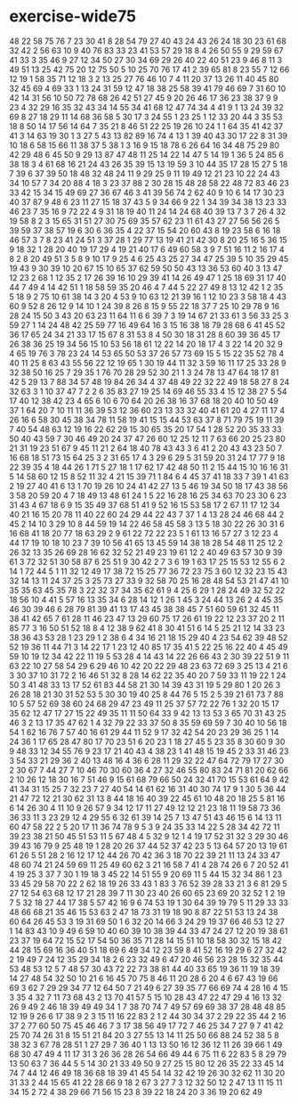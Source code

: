 # exercise-wide75
48
22
58
75
76
7
23
30
41
8
28
54
79
27
40
43
24
43
26
24
18
30
23
61
68
32
42
2
56
63
10
9
40
76
83
33
23
41
53
57
29
18
8
4
26
50
55
9
29
59
67
41
33
3
35
46
9
27
12
34
50
27
30
34
69
29
26
40
22
40
51
23
9
46
8
11
3
49
51
13
25
42
75
20
12
75
50
5
10
25
70
76
17
41
2
39
65
81
8
23
55
7
12
66
12
19
1
58
35
71
12
18
3
2
13
25
27
76
46
10
7
4
11
20
37
13
26
11
40
45
80
32
45
69
4
69
33
1
13
24
31
59
12
47
18
38
25
58
39
41
79
46
69
7
31
60
10
42
14
31
56
10
50
72
78
68
26
42
51
27
45
9
20
26
46
17
36
23
38
37
9
9
23
4
32
29
16
35
32
43
34
14
55
34
41
68
12
47
74
34
4
41
9
1
13
24
39
32
69
8
27
18
29
11
14
68
36
58
5
30
17
3
24
55
1
23
25
1
12
33
20
44
3
35
53
18
8
50
14
17
56
14
64
7
35
21
8
46
51
22
25
19
26
10
24
1
1
64
35
41
42
37
41
3
14
63
19
30
1
3
27
5
43
13
82
89
16
74
4
13
1
39
40
43
30
17
22
8
31
39
10
18
6
58
15
66
11
38
37
5
38
1
3
16
9
15
18
78
6
26
64
16
34
48
75
29
80
42
29
48
6
45
50
9
29
13
87
47
48
11
25
14
22
14
47
5
14
19
1
36
5
24
85
6
38
18
3
4
61
68
16
21
24
43
26
35
39
15
13
19
59
3
10
44
35
17
28
15
27
5
18
7
39
6
37
39
50
18
48
32
48
24
11
9
29
25
9
11
19
49
12
21
23
10
22
24
43
34
10
57
7
34
20
88
4
18
3
23
37
88
2
30
28
15
48
28
58
22
48
72
83
46
23
33
42
15
34
15
49
69
27
36
67
46
3
41
39
56
74
2
62
40
9
10
6
14
17
30
23
40
37
87
9
48
6
23
11
27
15
18
37
43
5
9
34
66
9
22
1
34
39
34
38
13
23
33
46
23
7
35
16
9
72
22
4
9
31
18
19
40
11
24
14
24
68
40
39
13
7
3
7
26
4
32
19
58
8
2
3
15
65
31
51
27
30
75
69
35
57
62
23
11
61
43
27
27
56
56
26
5
39
59
37
38
57
19
6
30
6
36
35
4
22
37
15
54
20
60
43
8
19
23
58
6
16
18
46
57
3
7
8
23
41
24
51
3
37
28
1
29
77
13
19
41
21
42
30
8
20
25
16
5
36
15
9
18
32
1
28
20
40
19
17
29
4
19
21
40
17
6
49
60
58
3
9
7
51
16
11
2
16
17
4
8
2
8
20
49
51
3
5
8
9
10
17
9
25
4
6
25
43
25
27
34
47
25
39
5
10
35
29
45
19
43
9
30
39
10
20
67
15
10
65
37
62
59
50
50
43
13
36
53
60
40
3
13
47
12
23
2
68
1
12
35
2
17
26
39
16
10
29
39
41
14
26
49
47
1
25
18
69
31
17
40
44
7
49
4
14
42
51
1
18
58
59
35
20
46
4
7
44
5
22
27
49
8
13
12
42
1
2
35
5
18
9
2
75
10
61
38
14
3
20
4
53
9
10
63
12
21
39
16
1
12
10
23
3
58
18
4
43
60
9
52
8
26
12
9
14
10
1
24
39
8
26
8
15
9
55
22
18
37
7
25
10
29
78
9
16
28
24
15
50
3
43
20
63
23
11
64
11
6
6
39
7
3
19
14
67
21
33
61
3
56
33
25
3
59
27
1
14
24
48
42
25
59
77
16
49
64
16
3
15
16
38
18
79
28
68
6
41
45
52
36
17
65
24
34
21
33
17
15
67
8
31
53
8
4
50
30
18
31
28
8
60
39
36
45
17
26
38
36
25
19
34
56
15
10
53
56
18
61
12
22
14
20
18
17
4
3
22
14
20
32
9
4
65
19
76
3
78
23
24
14
53
65
50
53
37
26
57
73
69
15
5
15
22
35
52
78
4
40
11
25
8
63
43
55
56
22
12
19
65
1
30
19
44
11
32
3
59
16
11
17
25
33
28
9
32
38
50
16
25
7
29
35
1
76
70
28
29
52
30
21
1
3
24
78
13
47
64
18
17
81
42
5
29
13
7
88
34
57
48
19
84
26
34
4
37
48
49
22
32
22
49
18
58
27
8
24
32
63
3
1
10
37
47
7
2
2
6
35
83
27
19
25
14
69
46
55
33
4
15
12
38
27
5
54
17
40
12
38
42
23
4
65
6
10
6
70
64
20
26
38
16
37
68
18
20
40
10
50
49
37
1
64
20
7
10
11
11
36
39
53
12
36
60
23
13
33
32
40
41
61
20
4
27
11
17
4
26
16
6
58
30
45
38
34
78
11
58
19
41
15
15
44
53
63
37
8
71
79
75
19
11
39
7
40
54
48
63
12
19
16
22
62
29
15
30
65
35
20
17
54
1
28
52
20
35
33
33
50
40
43
59
7
30
46
49
20
24
37
47
26
60
12
25
12
11
7
63
66
20
25
23
80
21
31
19
23
51
67
9
45
11
21
2
64
18
40
78
43
43
3
6
41
2
20
43
43
23
50
7
16
68
18
51
73
15
64
25
3
2
31
65
17
4
3
29
6
29
5
31
59
20
31
24
17
77
9
18
22
39
35
4
18
44
26
1
71
5
27
18
1
17
62
17
42
48
50
11
2
15
44
15
10
16
16
31
5
14
58
60
12
15
8
52
11
32
4
21
15
39
71
1
84
6
4
45
37
41
18
33
7
39
1
41
63
2
19
27
40
41
6
13
1
70
19
26
10
24
41
42
27
13
5
46
19
34
50
18
17
43
38
56
3
58
20
59
20
4
7
18
49
13
48
61
24
1
5
22
16
28
16
25
34
63
70
23
30
6
23
31
43
4
67
18
6
9
15
35
49
37
68
51
41
9
52
16
15
53
58
17
2
67
11
17
12
34
40
21
16
15
20
78
11
40
22
60
24
29
44
22
43
7
37
1
4
13
28
24
46
68
44
2
45
2
14
10
3
29
10
8
44
59
19
14
22
46
58
45
58
3
13
5
18
30
22
26
30
31
6
16
68
41
18
20
77
18
63
29
2
9
61
22
72
22
23
5
1
61
13
16
57
27
3
12
23
4
44
17
19
10
18
10
23
7
39
10
56
41
65
13
45
59
14
38
18
28
54
48
11
25
12
2
26
32
13
35
26
69
28
16
62
32
52
21
49
23
19
61
12
2
40
49
63
57
30
9
39
61
3
72
32
51
30
58
87
6
25
51
9
30
42
2
7
3
6
19
1
63
17
25
15
53
12
55
6
2
14
1
72
44
5
1
11
32
12
49
17
38
72
15
25
77
36
72
23
75
3
60
12
32
23
15
43
32
14
13
11
24
37
25
3
25
73
27
33
9
32
58
70
25
16
28
48
54
53
21
47
41
10
35
35
63
45
35
78
3
22
32
37
34
35
62
61
9
4
25
6
29
1
28
24
49
32
52
22
18
56
10
4
41
5
57
16
13
35
34
6
28
14
12
1
26
1
45
3
24
44
13
26
2
4
45
35
46
30
39
46
6
28
79
81
39
41
13
17
43
45
38
38
45
7
51
60
59
61
32
45
11
38
41
42
65
7
61
28
11
46
23
47
13
29
60
75
17
26
61
19
22
12
23
37
20
2
11
85
77
3
16
50
51
52
18
8
4
12
38
9
62
41
8
30
41
51
6
14
5
25
21
12
14
33
23
38
36
43
53
28
1
23
29
1
2
38
6
4
34
16
21
18
15
29
40
4
23
54
62
39
48
52
52
19
36
11
44
71
3
14
22
17
1
23
12
40
85
17
35
41
5
22
25
16
22
40
4
45
49
59
10
19
12
34
42
22
11
19
5
53
28
4
14
43
14
22
26
66
43
2
30
39
22
51
9
11
63
22
10
27
58
54
29
6
29
46
10
42
20
22
29
48
23
63
72
69
3
25
13
4
21
6
3
30
37
10
31
72
2
16
46
51
32
8
28
14
62
22
35
40
20
7
59
33
11
19
22
1
24
50
3
41
48
33
13
17
52
61
83
44
58
21
30
14
39
43
31
19
5
29
80
1
20
26
3
26
28
18
21
30
31
52
53
5
30
30
19
40
25
8
44
76
5
15
2
5
39
21
61
73
7
88
10
5
57
52
69
38
60
24
68
29
47
23
49
11
25
37
57
72
22
76
1
32
20
15
17
35
62
12
47
17
27
15
22
49
35
11
11
50
64
33
9
42
13
13
53
3
65
70
31
43
25
46
3
2
13
17
35
47
62
1
4
32
79
22
33
37
50
8
35
59
69
59
7
30
40
10
56
18
54
1
62
16
76
7
57
40
16
61
29
44
11
52
9
17
32
42
54
20
23
29
36
25
1
14
24
36
1
17
65
28
47
80
17
70
23
51
6
20
23
1
18
27
45
5
23
35
8
30
60
9
30
9
48
33
12
34
55
76
9
23
17
21
40
43
4
38
23
1
41
48
15
19
45
2
33
31
46
23
3
54
33
21
29
36
2
40
13
48
16
4
36
6
28
11
29
32
22
47
64
72
79
17
27
30
2
30
67
7
44
27
7
10
46
70
30
60
36
4
27
32
46
55
80
83
24
71
81
20
62
66
2
10
26
12
18
30
16
7
51
46
9
15
61
68
79
66
50
24
32
41
70
15
53
61
64
9
42
41
34
31
15
25
7
32
23
7
27
40
54
14
61
62
16
31
40
30
74
17
9
1
30
5
36
44
21
47
72
12
21
30
62
31
13
8
44
18
16
40
39
22
45
61
10
48
20
18
25
5
81
16
6
14
26
30
4
11
10
9
26
57
9
34
12
17
11
27
49
12
12
21
23
18
11
19
58
73
36
36
33
11
3
23
29
12
4
29
55
6
32
61
39
14
25
7
13
47
51
43
46
15
6
14
13
11
60
47
58
22
2
5
20
17
11
36
74
78
9
5
3
9
24
35
33
14
22
5
28
34
42
72
11
39
23
38
21
50
45
51
53
11
5
67
48
4
5
32
9
12
1
4
19
17
52
31
32
3
29
30
46
39
43
16
79
9
25
48
19
1
28
20
26
37
44
52
37
42
23
5
13
64
57
20
13
19
61
61
26
5
51
28
2
16
12
17
12
44
26
70
42
36
3
18
70
22
39
21
11
13
24
33
47
48
60
74
21
24
59
69
11
25
49
60
62
3
21
16
58
7
41
4
28
74
26
6
7
20
52
41
4
19
25
3
37
7
30
1
19
18
3
45
22
14
51
55
9
20
69
11
5
44
15
32
34
86
1
23
33
45
29
58
70
22
2
62
18
19
26
33
43
1
83
3
76
52
39
28
33
21
3
6
81
29
5
27
12
54
63
68
12
17
21
28
39
7
11
30
23
40
26
60
65
23
69
20
32
52
1
2
19
7
5
32
18
27
44
17
38
5
57
42
16
9
6
74
53
19
1
30
64
39
19
79
5
11
29
33
33
48
66
68
21
35
46
15
53
63
2
47
18
73
31
19
18
90
8
87
22
51
53
13
24
38
60
64
26
45
53
3
19
31
69
50
1
6
32
20
14
66
3
24
29
19
37
66
46
53
12
27
1
14
83
43
10
9
49
6
59
10
40
60
39
10
38
39
44
33
47
24
27
12
20
19
38
61
23
37
19
64
72
15
52
17
54
50
36
35
71
28
14
15
51
10
18
58
30
32
15
18
42
44
28
15
69
16
36
40
51
18
69
6
49
34
12
23
59
8
41
52
16
19
29
6
27
32
42
2
19
49
7
24
12
35
29
34
18
2
6
23
32
49
6
47
20
46
56
23
28
15
32
35
44
53
48
53
12
5
7
48
57
30
43
72
22
73
38
81
44
40
33
65
19
36
11
19
18
39
14
27
48
54
32
50
10
21
6
16
45
70
75
8
46
11
20
28
6
20
4
6
67
43
19
66
69
3
62
7
29
29
34
77
12
64
50
7
21
49
6
27
39
35
77
66
69
74
4
28
16
4
15
3
35
4
32
7
11
73
68
43
2
13
70
41
57
5
15
10
28
43
47
22
47
29
4
16
13
32
26
9
49
2
46
18
39
49
49
34
1
7
38
70
74
7
49
57
69
69
38
37
28
48
48
85
12
19
9
26
6
17
38
9
2
3
15
11
16
22
83
2
1
2
44
30
34
37
2
29
22
35
44
2
16
37
2
77
60
50
75
45
46
46
7
3
17
38
56
49
17
72
7
46
25
34
7
27
9
7
41
42
25
70
74
26
31
8
15
51
21
84
20
3
27
55
13
14
11
25
50
66
88
24
52
38
5
8
38
32
3
67
78
28
51
1
27
29
7
36
40
1
13
13
50
16
12
36
12
11
26
39
66
1
49
68
30
47
49
4
11
17
31
3
26
36
28
26
54
66
49
44
6
75
11
6
22
83
5
8
29
79
13
50
63
7
36
44
5
5
14
30
21
33
49
50
9
27
25
15
80
12
26
35
22
33
45
14
74
7
44
12
46
49
18
36
68
18
39
41
45
54
14
32
42
19
26
30
32
62
11
30
20
31
33
2
44
15
65
41
22
28
66
9
18
2
67
3
27
7
3
12
32
50
12
2
47
13
11
15
11
34
15
2
72
4
38
29
66
71
56
15
23
8
39
22
18
24
20
3
36
19
20
62
49

